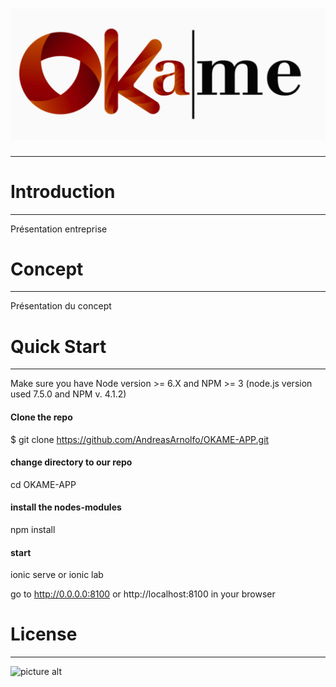 ![What is this](OKAMElogo.png)
===================

- - - - 

# Introduction #
- - - - 
Présentation entreprise

# Concept #
- - - - 
Présentation du concept

# Quick Start #
- - - - 

Make sure you have Node version >= 6.X and NPM >= 3 (node.js version used 7.5.0 and NPM v. 4.1.2)

#### Clone the repo ####
$ git clone https://github.com/AndreasArnolfo/OKAME-APP.git

#### change directory to our repo ####
cd OKAME-APP
#### install the nodes-modules #### 
npm install
#### start ####
ionic serve or ionic lab

go to http://0.0.0.0:8100 or http://localhost:8100 in your browser


# License #

- - - - 
![picture alt](https://ucarecdn.com/71946d9b-adad-4d6e-9130-0a480ddcc553/ "Title is optional")
